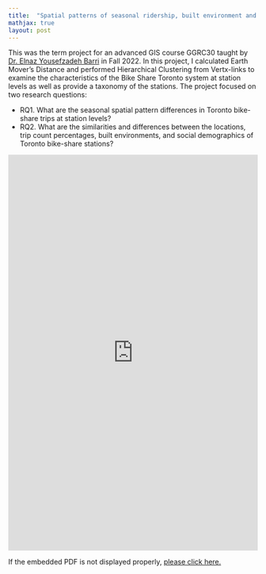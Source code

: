 ```yaml
---
title:  "Spatial patterns of seasonal ridership, built environment and social demographics: A taxonomy of Bike Share Toronto stations"
mathjax: true
layout: post
---
```


This was the term project for an advanced GIS course GGRC30 taught by [Dr. Elnaz Yousefzadeh Barri](https://elnazyousefzadeh.com/) in Fall 2022. In this project, I calculated Earth Mover’s Distance and performed Hierarchical Clustering from Vertx-links to examine the characteristics of the Bike Share Toronto system at station levels as well as provide a taxonomy of the stations. The project focused on two research questions:
-	RQ1. What are the seasonal spatial pattern differences in Toronto bike-share trips at station levels?
-	RQ2. What are the similarities and differences between the locations, trip count percentages, built environments, and social demographics of Toronto bike-share stations?
<!-- readmore -->

<embed src="https://zehuiyin.github.io/files/Bikeshare_Toronto.pdf" width="100%" height="800px" />
<p style="text-align: left;">If the embedded PDF is not displayed properly, <a href="https://zehuiyin.github.io/files/Bikeshare_Toronto.pdf" target="_blank">please click here.</a></p>
